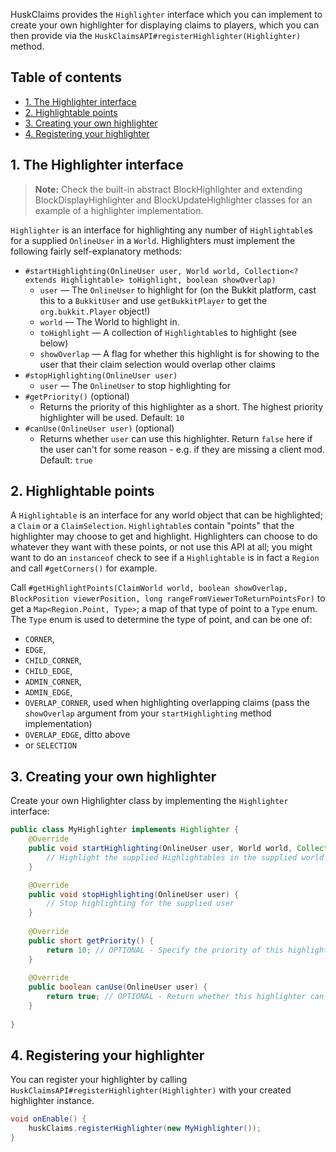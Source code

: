 HuskClaims provides the `Highlighter` interface which you can implement to create your own highlighter for displaying claims to players, which you can then provide via the `HuskClaimsAPI#registerHighlighter(Highlighter)` method.

## Table of contents
* [1. The Highlighter interface](#1-the-highlighter-interface)
* [2. Highlightable points](#2-highlightable-points)
* [3. Creating your own highlighter](#3-creating-your-own-highlighter)
* [4. Registering your highlighter](#4-registering-your-highlighter)

## 1. The Highlighter interface
> **Note:** Check the built-in abstract BlockHighlighter and extending BlockDisplayHighlighter and BlockUpdateHighlighter classes for an example of a highlighter implementation.

`Highlighter` is an interface for highlighting any number of `Highlightable`s for a supplied `OnlineUser` in a `World`. Highlighters must implement the following fairly self-explanatory methods:
* `#startHighlighting(OnlineUser user, World world, Collection<? extends Highlightable> toHighlight, boolean showOverlap)`
  * `user` &mdash; The `OnlineUser` to highlight for (on the Bukkit platform, cast this to a `BukkitUser` and use `getBukkitPlayer` to get the `org.bukkit.Player` object!)
  * `world` &mdash; The World to highlight in.
  * `toHighlight` &mdash; A collection of `Highlightable`s to highlight (see below)
  * `showOverlap` &mdash; A flag for whether this highlight is for showing to the user that their claim selection would overlap other claims
* `#stopHighlighting(OnlineUser user)`
  * `user` &mdash; The `OnlineUser` to stop highlighting for
* `#getPriority()` (optional)
  * Returns the priority of this highlighter as a short. The highest priority highlighter will be used. Default: `10`
* `#canUse(OnlineUser user)` (optional)
  * Returns whether `user` can use this highlighter. Return `false` here if the user can't for some reason - e.g. if they are missing a client mod. Default: `true`

## 2. Highlightable points
A `Highlightable` is an interface for any world object that can be highlighted; a `Claim` or a `ClaimSelection`. `Highlightable`s contain "points" that the highlighter may choose to get and highlight. Highlighters can choose to do whatever they want with these points, or not use this API at all; you might want to do an `instanceof` check to see if a `Highlightable` is in fact a `Region` and call `#getCorners()` for example.

Call `#getHighlightPoints(ClaimWorld world, boolean showOverlap, BlockPosition viewerPosition, long rangeFromViewerToReturnPointsFor)` to get a `Map<Region.Point, Type>`; a map of that type of point to a `Type` enum. The `Type` enum is used to determine the type of point, and can be one of: 
* `CORNER`,
* `EDGE`,
* `CHILD_CORNER`,
* `CHILD_EDGE`,
* `ADMIN_CORNER`,
* `ADMIN_EDGE`,
* `OVERLAP_CORNER`, used when highlighting overlapping claims (pass the `showOverlap` argument from your `startHighlighting` method implementation)
* `OVERLAP_EDGE`, ditto above
* or `SELECTION`

## 3. Creating your own highlighter
Create your own Highlighter class by implementing the `Highlighter` interface:

```java
public class MyHighlighter implements Highlighter {
    @Override
    public void startHighlighting(OnlineUser user, World world, Collection<? extends Highlightable> toHighlight, boolean showOverlap) {
        // Highlight the supplied Highlightables in the supplied world for the supplied user
    }

    @Override
    public void stopHighlighting(OnlineUser user) {
        // Stop highlighting for the supplied user
    }
    
    @Override
    public short getPriority() {
        return 10; // OPTIONAL - Specify the priority of this highlighter. Higher priorities take precedence.
    }
    
    @Override
    public boolean canUse(OnlineUser user) {
        return true; // OPTIONAL - Return whether this highlighter can work for this user.
    }
    
}
```

## 4. Registering your highlighter
You can register your highlighter by calling `HuskClaimsAPI#registerHighlighter(Highlighter)` with your created highlighter instance.

```java
void onEnable() {
    huskClaims.registerHighlighter(new MyHighlighter());
}
```